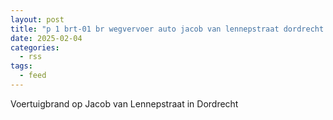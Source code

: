 ```yaml
---
layout: post
title: "p 1 brt-01 br wegvervoer auto jacob van lennepstraat dordrecht 186632"
date: 2025-02-04
categories: 
  - rss
tags: 
  - feed
---
```


Voertuigbrand op Jacob van Lennepstraat in Dordrecht
